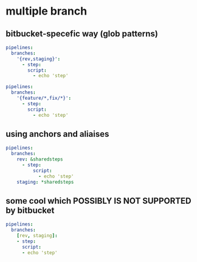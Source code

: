 ---
---

# multiple branch

## bitbucket-specefic way (glob patterns)
```yaml
pipelines:
  branches:
    '{rev,staging}':
      - step:
        script:
          - echo 'step'
```

```yaml
pipelines:
  branches:
    '{feature/*,fix/*}':
      - step:
        script:
          - echo 'step'
```


## using anchors and aliaises
```yaml
pipelines:
  branches:
    rev: &sharedsteps
      - step:
          script:
            - echo 'step'
    staging: *sharedsteps
```

## some cool which POSSIBLY IS NOT SUPPORTED by bitbucket
```yaml
pipelines:
  branches:
    [rev, staging]:
    - step:
      script:
      - echo 'step'
```
